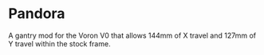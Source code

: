 # Pandora
A gantry mod for the Voron V0 that allows 144mm of X travel and 127mm of Y travel within the stock frame.
